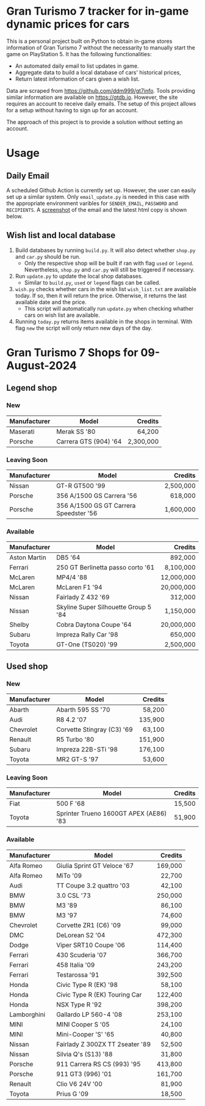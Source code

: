 # Gran Turismo 7 tracker for in-game dynamic prices for cars

This is a personal project built on Python to obtain in-game stores information of Gran Turismo 7 without the necessarity to manually start the game on PlayStation 5. It has the following functionalities:

- An automated daily email to list updates in game.
- Aggregate data to build a local database of cars' historical prices,
- Return latest information of cars given a wish list.

Data are scraped from https://github.com/ddm999/gt7info. Tools providing similar information are available on https://gtdb.io. However, the site requires an account to receive daily emails. The setup of this project allows for a setup without having to sign up for an account.

The approach of this project is to provide a solution without setting an account.

# Usage

## Daily Email

A scheduled Github Action is currently set up. However, the user can easily set up a similar system. Only `email_update.py` is needed in this case with the appropriate environment varibles for `SENDER_EMAIL`, `PASSWORD` and `RECIPIENTS`. A [screenshot](https://raw.githubusercontent.com/marcohoucheng/Gran-Turismo-7-Price-Tracker/main/data/email_screenshot.png) of the email and the latest html copy is shown below.

## Wish list and local database

1. Build databases by running `build.py`. It will also detect whether `shop.py` and `car.py` should be run.
    - Only the respective shop will be built if ran with flag `used` or `legend`. Nevertheless, `shop.py` and `car.py` will still be triggered if necessary.
2. Run `update.py` to update the local shop databases.
    - Similar to `build.py`, `used` or `legend` flags can be called.
3. `wish.py` checks whether cars in the wish list `wish_list.txt` are available today. If so, then it will return the price. Otherwise, it returns the last available date and the price.
    - This script will automatically run `update.py` when checking whather cars on wish list are available.
4. Running `today.py` returns items available in the shops in terminal. With flag `new` the script will only return new days of the day.


# Gran Turismo 7 Shops for 09-August-2024



## Legend shop

### New
 | Manufacturer | Model | Credits |
 | --- | --- | --: |
|Maserati|Merak SS '80|64,200|
|Porsche|Carrera GTS (904) '64|2,300,000|

### Leaving Soon
 | Manufacturer | Model | Credits |
 | --- | --- | --: |
|Nissan|GT-R GT500 '99|2,500,000|
|Porsche|356 A/1500 GS Carrera '56|618,000|
|Porsche|356 A/1500 GS GT Carrera Speedster '56|1,600,000|

### Available
 | Manufacturer | Model | Credits |
 | --- | --- | --: |
|Aston Martin|DB5 '64|892,000|
|Ferrari|250 GT Berlinetta passo corto '61|8,100,000|
|McLaren|MP4/4 '88|12,000,000|
|McLaren|McLaren F1 '94|20,000,000|
|Nissan|Fairlady Z 432 '69|312,000|
|Nissan|Skyline Super Silhouette Group 5 '84|1,150,000|
|Shelby|Cobra Daytona Coupe '64|20,000,000|
|Subaru|Impreza Rally Car '98|650,000|
|Toyota|GT-One (TS020) '99|2,500,000|


## Used shop

### New
 | Manufacturer | Model | Credits |
 | --- | --- | --: |
|Abarth|Abarth 595 SS '70|58,200|
|Audi|R8 4.2 '07|135,900|
|Chevrolet|Corvette Stingray (C3) '69|63,100|
|Renault|R5 Turbo '80|151,900|
|Subaru|Impreza 22B-STi '98|176,100|
|Toyota|MR2 GT-S '97|53,600|

### Leaving Soon
 | Manufacturer | Model | Credits |
 | --- | --- | --: |
|Fiat|500 F '68|15,500|
|Toyota|Sprinter Trueno 1600GT APEX (AE86) '83|51,900|

### Available
 | Manufacturer | Model | Credits |
 | --- | --- | --: |
|Alfa Romeo|Giulia Sprint GT Veloce '67|169,000|
|Alfa Romeo|MiTo '09|22,700|
|Audi|TT Coupe 3.2 quattro '03|42,100|
|BMW|3.0 CSL '73|250,000|
|BMW|M3 '89|86,100|
|BMW|M3 '97|74,600|
|Chevrolet|Corvette ZR1 (C6) '09|99,000|
|DMC|DeLorean S2 '04|472,300|
|Dodge|Viper SRT10 Coupe '06|114,400|
|Ferrari|430 Scuderia '07|366,700|
|Ferrari|458 Italia '09|243,200|
|Ferrari|Testarossa '91|392,500|
|Honda|Civic Type R (EK) '98|58,100|
|Honda|Civic Type R (EK) Touring Car|122,400|
|Honda|NSX Type R '92|398,200|
|Lamborghini|Gallardo LP 560-4 '08|253,100|
|MINI|MINI Cooper S '05|24,100|
|MINI|Mini-Cooper 'S' '65|40,800|
|Nissan|Fairlady Z 300ZX TT 2seater '89|52,500|
|Nissan|Silvia Q's (S13) '88|31,800|
|Porsche|911 Carrera RS CS (993) '95|413,800|
|Porsche|911 GT3 (996) '01|161,700|
|Renault|Clio V6 24V '00|81,900|
|Toyota|Prius G '09|18,500|
